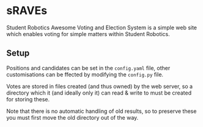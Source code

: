 # sRAVEs

Student Robotics Awesome Voting and Election System is a simple web site
which enables voting for simple matters within Student Robotics.

## Setup

Positions and candidates can be set in the `config.yaml` file, other
customisations can be ffected by modifying the `config.py` file.

Votes are stored in files created (and thus owned) by the web server,
so a directory which it (and ideally only it) can read & write to must
be created for storing these.

Note that there is no automatic handling of old results, so to preserve
these you must first move the old directory out of the way.
